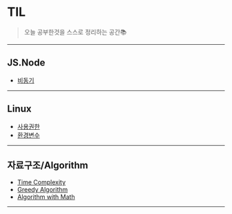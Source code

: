 # TIL
> 오늘 공부한것을 스스로 정리하는 공간📚
***

## JS.Node

- [비동기]()

---

## Linux

- [사용권한](Linux/environment_varaible.md)
- [환경변수](Linux/environment_varaible.md)

***

## 자료구조/Algorithm

- [Time Complexity]()
- [Greedy Algorithm]()
- [Algorithm with Math]()

---
